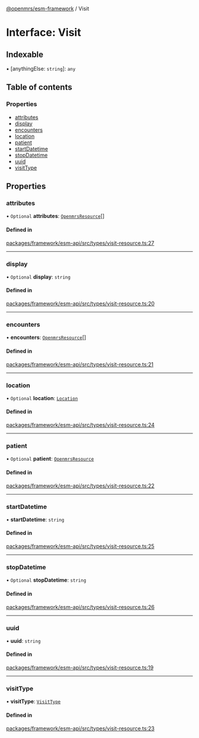 [@openmrs/esm-framework](../API.md) / Visit

# Interface: Visit

## Indexable

▪ [anythingElse: `string`]: `any`

## Table of contents

### Properties

- [attributes](Visit.md#attributes)
- [display](Visit.md#display)
- [encounters](Visit.md#encounters)
- [location](Visit.md#location)
- [patient](Visit.md#patient)
- [startDatetime](Visit.md#startdatetime)
- [stopDatetime](Visit.md#stopdatetime)
- [uuid](Visit.md#uuid)
- [visitType](Visit.md#visittype)

## Properties

### attributes

• `Optional` **attributes**: [`OpenmrsResource`](OpenmrsResource.md)[]

#### Defined in

[packages/framework/esm-api/src/types/visit-resource.ts:27](https://github.com/its-kios09/openmrs-esm-core/blob/main/packages/framework/esm-api/src/types/visit-resource.ts#L27)

___

### display

• `Optional` **display**: `string`

#### Defined in

[packages/framework/esm-api/src/types/visit-resource.ts:20](https://github.com/its-kios09/openmrs-esm-core/blob/main/packages/framework/esm-api/src/types/visit-resource.ts#L20)

___

### encounters

• **encounters**: [`OpenmrsResource`](OpenmrsResource.md)[]

#### Defined in

[packages/framework/esm-api/src/types/visit-resource.ts:21](https://github.com/its-kios09/openmrs-esm-core/blob/main/packages/framework/esm-api/src/types/visit-resource.ts#L21)

___

### location

• `Optional` **location**: [`Location`](Location.md)

#### Defined in

[packages/framework/esm-api/src/types/visit-resource.ts:24](https://github.com/its-kios09/openmrs-esm-core/blob/main/packages/framework/esm-api/src/types/visit-resource.ts#L24)

___

### patient

• `Optional` **patient**: [`OpenmrsResource`](OpenmrsResource.md)

#### Defined in

[packages/framework/esm-api/src/types/visit-resource.ts:22](https://github.com/its-kios09/openmrs-esm-core/blob/main/packages/framework/esm-api/src/types/visit-resource.ts#L22)

___

### startDatetime

• **startDatetime**: `string`

#### Defined in

[packages/framework/esm-api/src/types/visit-resource.ts:25](https://github.com/its-kios09/openmrs-esm-core/blob/main/packages/framework/esm-api/src/types/visit-resource.ts#L25)

___

### stopDatetime

• `Optional` **stopDatetime**: `string`

#### Defined in

[packages/framework/esm-api/src/types/visit-resource.ts:26](https://github.com/its-kios09/openmrs-esm-core/blob/main/packages/framework/esm-api/src/types/visit-resource.ts#L26)

___

### uuid

• **uuid**: `string`

#### Defined in

[packages/framework/esm-api/src/types/visit-resource.ts:19](https://github.com/its-kios09/openmrs-esm-core/blob/main/packages/framework/esm-api/src/types/visit-resource.ts#L19)

___

### visitType

• **visitType**: [`VisitType`](VisitType.md)

#### Defined in

[packages/framework/esm-api/src/types/visit-resource.ts:23](https://github.com/its-kios09/openmrs-esm-core/blob/main/packages/framework/esm-api/src/types/visit-resource.ts#L23)
